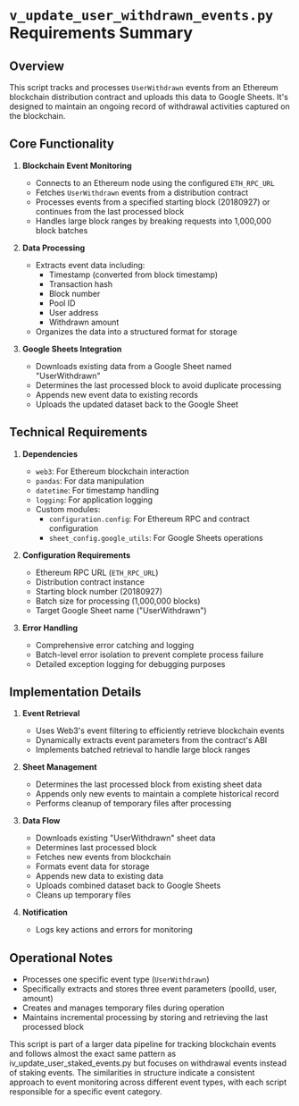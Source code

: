 # `v_update_user_withdrawn_events.py` Requirements Summary

## Overview
This script tracks and processes `UserWithdrawn` events from an Ethereum blockchain distribution contract and uploads this data to Google Sheets. It's designed to maintain an ongoing record of withdrawal activities captured on the blockchain.

## Core Functionality

1. **Blockchain Event Monitoring**
   - Connects to an Ethereum node using the configured `ETH_RPC_URL`
   - Fetches `UserWithdrawn` events from a distribution contract
   - Processes events from a specified starting block (20180927) or continues from the last processed block
   - Handles large block ranges by breaking requests into 1,000,000 block batches

2. **Data Processing**
   - Extracts event data including:
     - Timestamp (converted from block timestamp)
     - Transaction hash
     - Block number
     - Pool ID
     - User address
     - Withdrawn amount
   - Organizes the data into a structured format for storage

3. **Google Sheets Integration**
   - Downloads existing data from a Google Sheet named "UserWithdrawn"
   - Determines the last processed block to avoid duplicate processing
   - Appends new event data to existing records
   - Uploads the updated dataset back to the Google Sheet

## Technical Requirements

1. **Dependencies**
   - `web3`: For Ethereum blockchain interaction
   - `pandas`: For data manipulation
   - `datetime`: For timestamp handling
   - `logging`: For application logging
   - Custom modules:
     - `configuration.config`: For Ethereum RPC and contract configuration
     - `sheet_config.google_utils`: For Google Sheets operations

2. **Configuration Requirements**
   - Ethereum RPC URL (`ETH_RPC_URL`)
   - Distribution contract instance
   - Starting block number (20180927)
   - Batch size for processing (1,000,000 blocks)
   - Target Google Sheet name ("UserWithdrawn")

3. **Error Handling**
   - Comprehensive error catching and logging
   - Batch-level error isolation to prevent complete process failure
   - Detailed exception logging for debugging purposes

## Implementation Details

1. **Event Retrieval**
   - Uses Web3's event filtering to efficiently retrieve blockchain events
   - Dynamically extracts event parameters from the contract's ABI
   - Implements batched retrieval to handle large block ranges

2. **Sheet Management**
   - Determines the last processed block from existing sheet data
   - Appends only new events to maintain a complete historical record
   - Performs cleanup of temporary files after processing

3. **Data Flow**
   - Downloads existing "UserWithdrawn" sheet data
   - Determines last processed block
   - Fetches new events from blockchain
   - Formats event data for storage
   - Appends new data to existing data
   - Uploads combined dataset back to Google Sheets
   - Cleans up temporary files

4. **Notification**
   - Logs key actions and errors for monitoring

## Operational Notes

- Processes one specific event type (`UserWithdrawn`)
- Specifically extracts and stores three event parameters (poolId, user, amount)
- Creates and manages temporary files during operation
- Maintains incremental processing by storing and retrieving the last processed block

This script is part of a larger data pipeline for tracking blockchain events and follows almost the exact same pattern as 
iv_update_user_staked_events.py
 but focuses on withdrawal events instead of staking events. The similarities in structure indicate a consistent approach to event monitoring across different event types, with each script responsible for a specific event category.